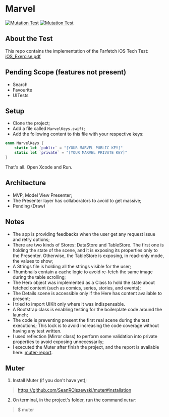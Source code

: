 # Marvel

[![Mutation Test](https://img.shields.io/badge/code%20coverage-75%25-green.svg)](./muter-report)
[![Mutation Test](https://img.shields.io/badge/mutation%20score-55%25-orange.svg)](./muter-report)


## About the Test
This repo contains the implementation of the Farfetch iOS Tech Test: <br>
[iOS_Exercise.pdf](./iOS_Exercise.pdf)

## Pending Scope **(features not present)**
- Search
- Favourite
- UITests


## Setup
- Clone the project;
- Add a file called `MarvelKeys.swift`; 
- Add the following content to this file with your respective keys:
```swift
enum MarvelKeys {
    static let `public` = "[YOUR MARVEL PUBLIC KEY]"
    static let `private` = "[YOUR MARVEL PRIVATE KEY]"
}
```

That's all. Open Xcode and Run. 

## Architecture
- MVP, Model View Presenter;
- The Presenter layer has collaborators to avoid to get massive;
- Pending (Draw)

## Notes
- The app is providing feedbacks when the user get any request issue and retry options;
- There are two kinds of Stores: DataStore and TableStore. The first one is holding the state of the scene, and it is exposing its properties only to the Presenter. Otherwise, the TableStore is exposing, in read-only mode, the values to show;
- A Strings file is holding all the strings visible for the user;
- Thumbnails contain a cache logic to avoid re-fetch the same image during the table scrolling;
- The Hero object was implemented as a Class to hold the state about fetched content (such as comics, series, stories, and events);
- The Details scene is accessible only if the Here has content available to present;
- I tried to import UIKit only where it was indispensable.
- A Bootstrap class is enabling testing for the  boilerplate code around the launch;
- The code is preventing present the first real scene during the test executions; This lock is to avoid increasing the code coverage without having any test written.
- I used reflection (Mirror class) to perform some validation into private properties to avoid exposing unnecessarily;
- I executed the Muter after finish the project, and the report is available here: [muter-report](./muter-report).

## Muter
1. Install Muter (if you don't have yet);
> https://github.com/SeanROlszewski/muter#installation
2. On terminal, in the project's folder, run the command `muter`:
> $ muter
